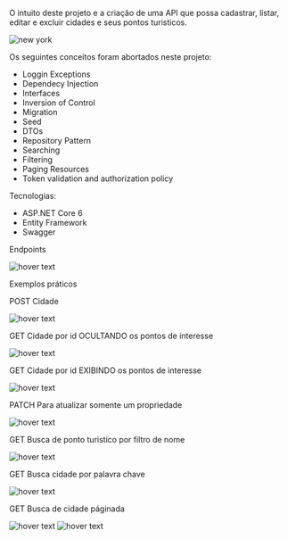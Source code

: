 O intuito deste projeto e a criação de uma API que possa cadastrar, listar, editar e excluir cidades e seus pontos turisticos.

 <img alt="new york"   src="https://media.istockphoto.com/vectors/new-york-city-skyline-horizontal-banner-black-and-white-silhouette-of-vector-id1065513344?k=20&m=1065513344&s=170667a&w=0&h=yRt6ZR5QrK4Xg1ZL1oU3pOrKJwkHGSPjX-tYCxUvtFw= ">


Os seguintes conceitos foram abortados neste projeto:
- Loggin Exceptions
- Dependecy Injection
- Interfaces
- Inversion of Control
- Migration
- Seed
- DTOs
- Repository Pattern
- Searching
- Filtering
- Paging Resources
- Token validation and authorization policy

Tecnologias:
- ASP.NET Core 6
- Entity Framework 
- Swagger 

Endpoints
<p align="left">
  <img src="https://user-images.githubusercontent.com/52931317/186797445-421eef53-5466-40dc-b7df-12fbb4e38656.png" title="hover text">
</p>

Exemplos práticos

POST Cidade
<p align="left">
  <img src="https://user-images.githubusercontent.com/52931317/186796271-c8b883da-2f12-4a2f-8afd-aee956e7eee9.png" title="hover text">
</p>

GET Cidade por id OCULTANDO os pontos de interesse
<p align="left">
  <img src="https://user-images.githubusercontent.com/52931317/186796854-53e9face-d070-4a00-b6d1-57e06cd018b3.png" title="hover text">
</p>

GET Cidade por id EXIBINDO os pontos de interesse
<p align="left">
  <img src="https://user-images.githubusercontent.com/52931317/186797037-e4073c24-0483-479b-8191-7bf71f2ddf53.png" title="hover text">
</p>

PATCH Para atualizar somente um propriedade 
<p align="left">
  <img src="https://user-images.githubusercontent.com/52931317/186797601-2c402cbf-50da-4b41-8b6d-0db07df3a5e1.png" title="hover text">
</p>

GET Busca de ponto turistico por filtro de nome
<p align="left">
  <img src="https://user-images.githubusercontent.com/52931317/186797728-95931648-dbf2-442d-9cb1-8a2258cf5ef3.png" title="hover text">
</p>

GET Busca cidade por palavra chave
<p align="left">
  <img src="https://user-images.githubusercontent.com/52931317/186798013-cf1c23c2-09ec-4dcd-ad16-b9909d6a6b52.png" title="hover text">
</p>

GET Busca de cidade páginada
<p align="left">
  <img src="https://user-images.githubusercontent.com/52931317/186798197-39b73194-5e47-46a2-8ec4-ae9d9434b9ae.png" title="hover text">
   <img src="https://user-images.githubusercontent.com/52931317/186798241-3f110d7b-8b53-4727-b456-c4fc32d05d72.png" title="hover text">
</p>

